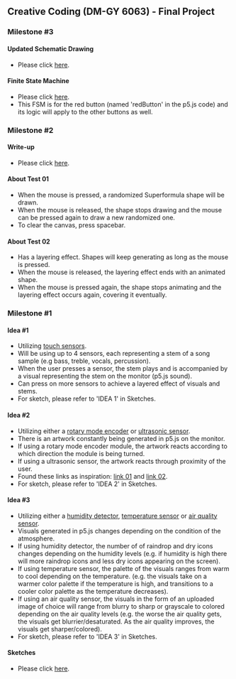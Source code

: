 ## Creative Coding (DM-GY 6063) - Final Project 

### Milestone #3

#### Updated Schematic Drawing
- Please click [here](https://drive.google.com/file/d/1nWtI7il0jHDfFgxtHEY3szEPbMTn_BiJ/view?usp=sharing).

#### Finite State Machine
- Please click [here](https://drive.google.com/file/d/1qslxWGsJ-36B4F_gMpMzcs9AWAo9q5zi/view?usp=sharing).
- This FSM is for the red button (named 'redButton' in the p5.js code) and its logic will apply to the other buttons as well.

### Milestone #2

#### Write-up
- Please click [here](https://docs.google.com/document/d/1udwkpx5haJ0bILWwHMvCfNQjeDVwN6pv9wwsej2UPOA/edit?usp=sharing).

#### About Test 01
- When the mouse is pressed, a randomized Superformula shape will be drawn.
- When the mouse is released, the shape stops drawing and the mouse can be pressed again to draw a new randomized one.
- To clear the canvas, press spacebar.

#### About Test 02
- Has a layering effect. Shapes will keep generating as long as the mouse is pressed.
- When the mouse is released, the layering effect ends with an animated shape.
- When the mouse is pressed again, the shape stops animating and the layering effect occurs again, covering it eventually.

### Milestone #1

#### Idea #1
- Utilizing [touch sensors](https://www.amazon.com/gp/product/B0BPG115T1/ref=ewc_pr_img_2?smid=A2F4WL24P91UAV&th=1).
- Will be using up to 4 sensors, each representing a stem of a song sample (e.g bass, treble, vocals, percussion).
- When the user presses a sensor, the stem plays and is accompanied by a visual representing the stem on the monitor (p5.js sound).
- Can press on more sensors to achieve a layered effect of visuals and stems.
- For sketch, please refer to 'IDEA 1' in Sketches.

#### Idea #2
- Utilizing either a [rotary mode encoder](https://www.amazon.com/gp/product/B0C6Q67V97/ref=ewc_pr_img_1?smid=A1YZW40LYQY3L1&psc=1) or [ultrasonic sensor](https://www.amazon.com/gp/product/B0BDFLPZ2R/ref=ewc_pr_img_4?smid=A2F4WL24P91UAV&th=1).
- There is an artwork constantly being generated in p5.js on the monitor.
- If using a rotary mode encoder module, the artwork reacts according to which direction the module is being turned.
- If using a ultrasonic sensor, the artwork reacts through proximity of the user.
- Found these links as inspiration: [link 01](https://www.iaacblog.com/programs/genart-arduino-x-processing/) and [link 02](https://studioexpanse.com/physical-computing/serial-to-p5js).
- For sketch, please refer to 'IDEA 2' in Sketches.

#### Idea #3
- Utilizing either a [humidity detector](https://www.amazon.com/gp/product/B0CF561CRZ/ref=ewc_pr_img_3?smid=A2F4WL24P91UAV&th=1), [temperature sensor](https://www.amazon.com/gp/product/B0BPFYQT8C/ref=ewc_pr_img_1?smid=A2F4WL24P91UAV&th=1) or [air quality sensor](https://www.amazon.com/gp/product/B0B389LQCQ/ref=ewc_pr_img_1?smid=A1GMZO8N77UCMQ&psc=1).
- Visuals generated in p5.js changes depending on the condition of the atmosphere.
- If using humidity detector, the number of of raindrop and dry icons changes depending on the humidity levels (e.g. if humidity is high there will more raindrop icons and less dry icons appearing on the screen).
- If using temperature sensor, the palette of the visuals ranges from warm to cool depending on the temperature. (e.g. the visuals take on a warmer color palette if the temperature is high, and transitions to a cooler color palette as the temperature decreases).
- If using an air quality sensor, the visuals in the form of an uploaded image of choice will range from blurry to sharp or grayscale to colored depending on the air quality levels (e.g. the worse the air quality gets, the visuals get blurrier/desaturated. As the air quality improves, the visuals get sharper/colored).
- For sketch, please refer to 'IDEA 3' in Sketches.

#### Sketches
- Please click [here](https://drive.google.com/file/d/1JJscx6rKFgs3J563x_0qQItb5fbHCSzy/view?usp=sharing).


